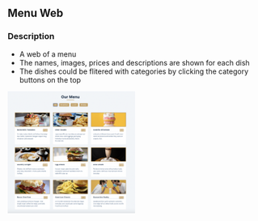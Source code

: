 ## Menu Web

### Description

- A web of a menu
- The names, images, prices and descriptions are shown for each dish
- The dishes could be flitered with categories by clicking the category buttons on the top

<img src ="overview.png" width = 50% height = 50%>
